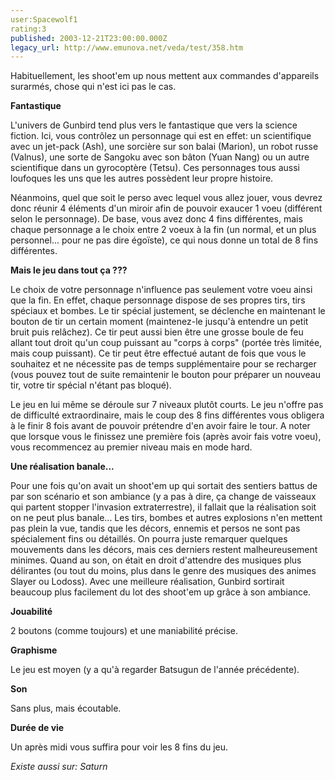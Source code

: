 ```yaml
---
user:Spacewolf1
rating:3
published: 2003-12-21T23:00:00.000Z
legacy_url: http://www.emunova.net/veda/test/358.htm
---
```

Habituellement, les shoot'em up nous mettent aux commandes d'appareils surarmés, chose qui n'est ici pas le cas.  

  

**Fantastique**  

L'univers de Gunbird tend plus vers le fantastique que vers la science fiction. Ici, vous contrôlez un personnage qui est en effet: un scientifique avec un jet-pack (Ash), une sorcière sur son balai (Marion), un robot russe (Valnus), une sorte de Sangoku avec son bâton (Yuan Nang) ou un autre scientifique dans un gyrocoptère (Tetsu). Ces personnages tous aussi loufoques les uns que les autres possèdent leur propre histoire.  

Néanmoins, quel que soit le perso avec lequel vous allez jouer, vous devrez donc réunir 4 éléments d'un miroir afin de pouvoir exaucer 1 voeu (différent selon le personnage). De base, vous avez donc 4 fins différentes, mais chaque personnage a le choix entre 2 voeux à la fin (un normal, et un plus personnel... pour ne pas dire égoïste), ce qui nous donne un total de 8 fins différentes.  

  

**Mais le jeu dans tout ça ???**  

Le choix de votre personnage n'influence pas seulement votre voeu ainsi que la fin. En effet, chaque personnage dispose de ses propres tirs, tirs spéciaux et bombes. Le tir spécial justement, se déclenche en maintenant le bouton de tir un certain moment (maintenez-le jusqu'à entendre un petit bruit puis relâchez). Ce tir peut aussi bien être une grosse boule de feu allant tout droit qu'un coup puissant au "corps à corps" (portée très limitée, mais coup puissant). Ce tir peut être effectué autant de fois que vous le souhaitez et ne nécessite pas de temps supplémentaire pour se recharger (vous pouvez tout de suite remaintenir le bouton pour préparer un nouveau tir, votre tir spécial n'étant pas bloqué).  

Le jeu en lui même se déroule sur 7 niveaux plutôt courts. Le jeu n'offre pas de difficulté extraordinaire, mais le coup des 8 fins différentes vous obligera à le finir 8 fois avant de pouvoir prétendre d'en avoir faire le tour. A noter que lorsque vous le finissez une première fois (après avoir fais votre voeu), vous recommencez au premier niveau mais en mode hard.  

  

**Une réalisation banale...**  

Pour une fois qu'on avait un shoot'em up qui sortait des sentiers battus de par son scénario et son ambiance (y a pas à dire, ça change de vaisseaux qui partent stopper l'invasion extraterrestre), il fallait que la réalisation soit on ne peut plus banale... Les tirs, bombes et autres explosions n'en mettent pas plein la vue, tandis que les décors, ennemis et persos ne sont pas spécialement fins ou détaillés. On pourra juste remarquer quelques mouvements dans les décors, mais ces derniers restent malheureusement minimes. Quand au son, on était en droit d'attendre des musiques plus délirantes (ou tout du moins, plus dans le genre des musiques des animes Slayer ou Lodoss). Avec une meilleure réalisation, Gunbird sortirait beaucoup plus facilement du lot des shoot'em up grâce à son ambiance.  

  

  

**Jouabilité**  

2 boutons (comme toujours) et une maniabilité précise.  

**Graphisme**  

Le jeu est moyen (y a qu'à regarder Batsugun de l'année précédente).  

**Son**  

Sans plus, mais écoutable.  

**Durée de vie**  

Un après midi vous suffira pour voir les 8 fins du jeu.  

  

_Existe aussi sur:_ _Saturn_